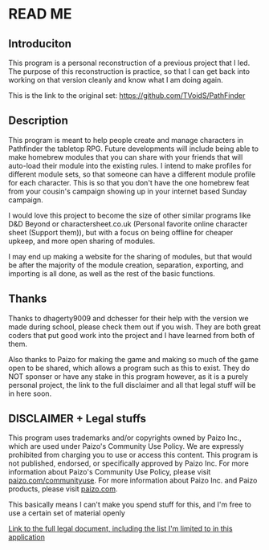 # READ ME
## Introduciton
This program is a personal reconstruction of a previous project that I led.  
The purpose of this reconstruction is practice, so that I can get back into working on that version cleanly and know what I am doing again.

This is the link to the original set:
https://github.com/TVoidS/PathFinder

## Description
This program is meant to help people create and manage characters in Pathfinder the tabletop RPG.
Future developments will include being able to make homebrew modules that you can share with your friends that will auto-load their module into the existing rules.
I intend to make profiles for different module sets, so that someone can have a different module profile for each character.
This is so that you don't have the one homebrew feat from your cousin's campaign showing up in your internet based Sunday campaign.

I would love this project to become the size of other similar programs like D&D Beyond or charactersheet.co.uk (Personal favorite online character sheet (Support them)), but with a focus on being offline for cheaper upkeep, and more open sharing of modules.

I may end up making a website for the sharing of modules, but that would be after the majority of the module creation, separation, exporting, and importing is all done, as well as the rest of the basic functions.

## Thanks
Thanks to dhagerty9009 and dchesser for their help with the version we made during school, please check them out if you wish.
They are both great coders that put good work into the project and I have learned from both of them.

Also thanks to Paizo for making the game and making so much of the game open to be shared, which allows a program such as this to exist.
They do NOT sponser or have any stake in this program however, as it is a purely personal project, the link to the full disclaimer and all that legal stuff will be in here soon.

## DISCLAIMER + Legal stuffs
This program uses trademarks and/or copyrights owned by Paizo Inc., which are used under Paizo's Community Use Policy. We are expressly prohibited from charging you to use or access this content. This program is not published, endorsed, or specifically approved by Paizo Inc. For more information about Paizo's Community Use Policy, please visit [paizo.com/communityuse](paizo.com/communityuse). For more information about Paizo Inc. and Paizo products, please visit [paizo.com](paizo.com).

This basically means I can't make you spend stuff for this, and I'm free to use a certain set of material openly

[Link to the full legal document, including the list I'm limited to in this application](paizo.com/community/communityuse)